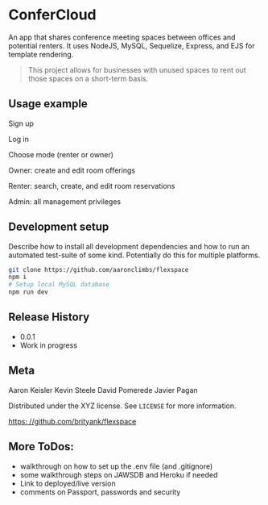 # ConferCloud
An app that shares conference meeting spaces between offices and potential renters. It uses NodeJS, MySQL, Sequelize, Express, and EJS for template rendering.

> This project allows for businesses with unused spaces to rent out those spaces on a short-term basis.

## Usage example

Sign up

Log in

Choose mode (renter or owner)

Owner: create and edit room offerings

Renter: search, create, and edit room reservations

Admin: all management privileges

## Development setup

Describe how to install all development dependencies and how to run an automated test-suite of some kind. Potentially do this for multiple platforms.

```sh
git clone https://github.com/aaronclimbs/flexspace
npm i
# Setup local MySQL database
npm run dev
```

## Release History

* 0.0.1
* Work in progress

## Meta

Aaron Keisler
Kevin Steele
David Pomerede
Javier Pagan

Distributed under the XYZ license. See ``LICENSE`` for more information.

[https: //github.com/brityank/flexspace](https://github.com/brityank/flexspace/)

## More ToDos:

* walkthrough on how to set up the .env file (and .gitignore)
* some walkthrough steps on  JAWSDB and Heroku if needed
* Link to deployed/live version
* comments on Passport, passwords and security
